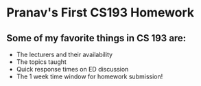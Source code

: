 # Pranav's First CS193 Homework

## Some of my favorite things in CS 193 are:

- The lecturers and their availability
- The topics taught
- Quick response times on ED discussion
- The 1 week time window for homework submission!

